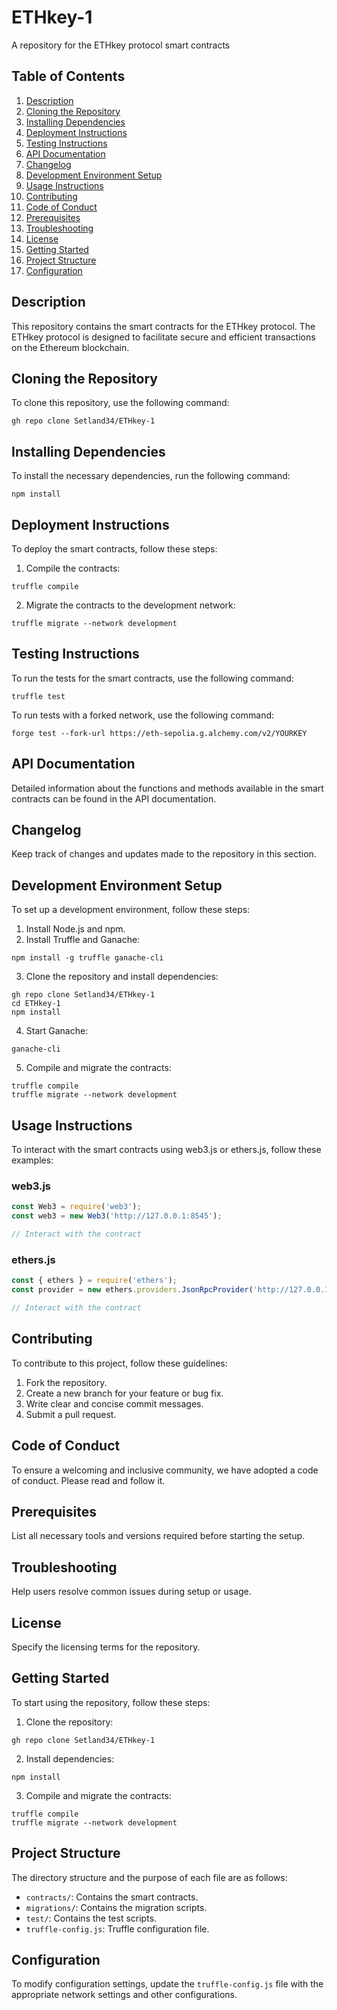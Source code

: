 # ETHkey-1
A repository for the ETHkey protocol smart contracts

## Table of Contents
1. [Description](#description)
2. [Cloning the Repository](#cloning-the-repository)
3. [Installing Dependencies](#installing-dependencies)
4. [Deployment Instructions](#deployment-instructions)
5. [Testing Instructions](#testing-instructions)
6. [API Documentation](#api-documentation)
7. [Changelog](#changelog)
8. [Development Environment Setup](#development-environment-setup)
9. [Usage Instructions](#usage-instructions)
10. [Contributing](#contributing)
11. [Code of Conduct](#code-of-conduct)
12. [Prerequisites](#prerequisites)
13. [Troubleshooting](#troubleshooting)
14. [License](#license)
15. [Getting Started](#getting-started)
16. [Project Structure](#project-structure)
17. [Configuration](#configuration)

## Description
This repository contains the smart contracts for the ETHkey protocol. The ETHkey protocol is designed to facilitate secure and efficient transactions on the Ethereum blockchain.

## Cloning the Repository
To clone this repository, use the following command:
```
gh repo clone Setland34/ETHkey-1
```

## Installing Dependencies
To install the necessary dependencies, run the following command:
```
npm install
```

## Deployment Instructions
To deploy the smart contracts, follow these steps:
1. Compile the contracts:
```
truffle compile
```
2. Migrate the contracts to the development network:
```
truffle migrate --network development
```

## Testing Instructions
To run the tests for the smart contracts, use the following command:
```
truffle test
```
To run tests with a forked network, use the following command:
```
forge test --fork-url https://eth-sepolia.g.alchemy.com/v2/YOURKEY
```

## API Documentation
Detailed information about the functions and methods available in the smart contracts can be found in the API documentation.

## Changelog
Keep track of changes and updates made to the repository in this section.

## Development Environment Setup
To set up a development environment, follow these steps:
1. Install Node.js and npm.
2. Install Truffle and Ganache:
```
npm install -g truffle ganache-cli
```
3. Clone the repository and install dependencies:
```
gh repo clone Setland34/ETHkey-1
cd ETHkey-1
npm install
```
4. Start Ganache:
```
ganache-cli
```
5. Compile and migrate the contracts:
```
truffle compile
truffle migrate --network development
```

## Usage Instructions
To interact with the smart contracts using web3.js or ethers.js, follow these examples:

### web3.js
```javascript
const Web3 = require('web3');
const web3 = new Web3('http://127.0.0.1:8545');

// Interact with the contract
```

### ethers.js
```javascript
const { ethers } = require('ethers');
const provider = new ethers.providers.JsonRpcProvider('http://127.0.0.1:8545');

// Interact with the contract
```

## Contributing
To contribute to this project, follow these guidelines:
1. Fork the repository.
2. Create a new branch for your feature or bug fix.
3. Write clear and concise commit messages.
4. Submit a pull request.

## Code of Conduct
To ensure a welcoming and inclusive community, we have adopted a code of conduct. Please read and follow it.

## Prerequisites
List all necessary tools and versions required before starting the setup.

## Troubleshooting
Help users resolve common issues during setup or usage.

## License
Specify the licensing terms for the repository.

## Getting Started
To start using the repository, follow these steps:
1. Clone the repository:
```
gh repo clone Setland34/ETHkey-1
```
2. Install dependencies:
```
npm install
```
3. Compile and migrate the contracts:
```
truffle compile
truffle migrate --network development
```

## Project Structure
The directory structure and the purpose of each file are as follows:
- `contracts/`: Contains the smart contracts.
- `migrations/`: Contains the migration scripts.
- `test/`: Contains the test scripts.
- `truffle-config.js`: Truffle configuration file.

## Configuration
To modify configuration settings, update the `truffle-config.js` file with the appropriate network settings and other configurations.

<script src="https://gist.github.com/Setland34/1f52d3d6f2382851bafff6c5bb850b6b.js"></script>
